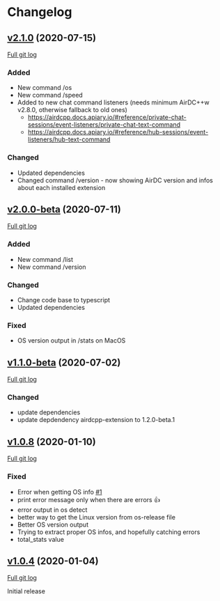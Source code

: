 # Changelog

## [v2.1.0](https://github.com/peps1/airdcpp-user-commands/tree/v2.1.0) (2020-07-15)
[Full git log](https://github.com/peps1/airdcpp-user-commands/compare/v2.0.0-beta.6...v2.1.0)

### Added
- New command /os
- New command /speed
- Added to new chat command listeners (needs minimum AirDC++w v2.8.0, otherwise fallback to old ones)
  - https://airdcpp.docs.apiary.io/#reference/private-chat-sessions/event-listeners/private-chat-text-command
  - https://airdcpp.docs.apiary.io/#reference/hub-sessions/event-listeners/hub-text-command

### Changed
- Updated dependencies
- Changed command /version - now showing AirDC version and infos about each installed extension

## [v2.0.0-beta](https://github.com/peps1/airdcpp-user-commands/tree/v2.0.0-beta.6) (2020-07-11)
[Full git log](https://github.com/peps1/airdcpp-user-commands/compare/v1.1.0-beta.1...v2.0.0-beta.6)

### Added
- New command /list
- New command /version

### Changed
- Change code base to typescript
- Updated dependencies

### Fixed
- OS version output in /stats on MacOS

## [v1.1.0-beta](https://github.com/peps1/airdcpp-user-commands/tree/v1.1.0-beta.1) (2020-07-02)
[Full git log](https://github.com/peps1/airdcpp-user-commands/compare/v1.0.8...v1.1.0-beta.1)

### Changed
- update dependencies
- update depdendency airdcpp-extension to 1.2.0-beta.1

## [v1.0.8](https://github.com/peps1/airdcpp-user-commands/tree/v1.0.8) (2020-01-10)
[Full git log](https://github.com/peps1/airdcpp-user-commands/compare/v1.0.4...v1.0.8)

### Fixed
- Error when getting OS info [\#1](https://github.com/peps1/airdcpp-user-commands/issues/1)
- print error message only when there are errors 👍
- error output in os detect
- better way to get the Linux version from os-release file
- Better OS version output
- Trying to extract proper OS infos, and hopefully catching errors
- total_stats value

## [v1.0.4](https://github.com/peps1/airdcpp-user-commands/tree/v1.0.4) (2020-01-04)
[Full git log](https://github.com/peps1/airdcpp-user-commands/compare/39335e4ab6e8f79c3b3984b47d80907fc7e89f46...v1.0.4)

Initial release
